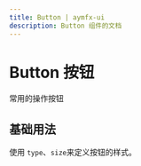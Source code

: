 ```yaml
---
title: Button | aymfx-ui
description: Button 组件的文档
---
```


# Button 按钮

常用的操作按钮

## 基础用法

使用 `type`、`size`来定义按钮的样式。

<preview path="../demos/button/index.vue" title="基础用法" description="Button 组件的基础用法"></preview>
